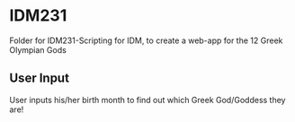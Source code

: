 # IDM231
Folder for IDM231-Scripting for IDM, to create a web-app for the 12 Greek Olympian Gods
## User Input 
User inputs his/her birth month to find out which Greek God/Goddess they are!

